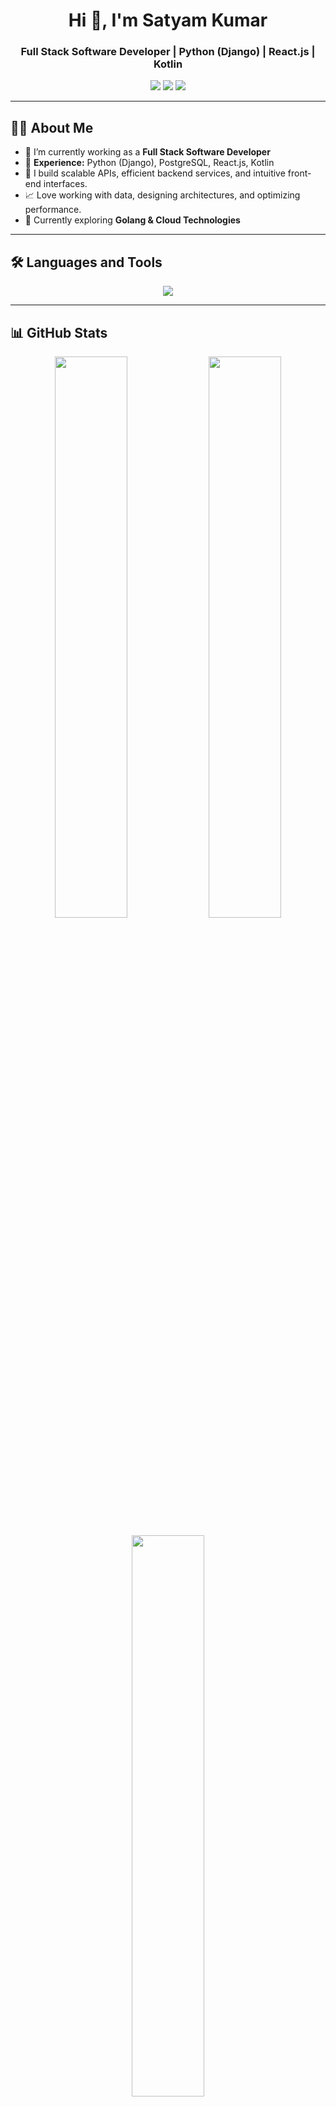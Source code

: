 <h1 align="center">Hi 👋, I'm Satyam Kumar</h1>
<h3 align="center">Full Stack Software Developer | Python (Django) | React.js | Kotlin</h3>

<p align="center">
  <a href="https://yourportfolio.com"><img src="https://img.shields.io/badge/Portfolio-%23000000.svg?style=for-the-badge&logo=firefox&logoColor=white"></a>
  <a href="https://www.linkedin.com/in/satyam-kumar-here"><img src="https://img.shields.io/badge/LinkedIn-%230077B5.svg?style=for-the-badge&logo=linkedin&logoColor=white"></a>
  <a href="mailto:satyamrajarya@gamail.com"><img src="https://img.shields.io/badge/Email-%23D14836.svg?style=for-the-badge&logo=gmail&logoColor=white"></a>
</p>

---

## 👩‍💻 **About Me**
- 🔭 I’m currently working as a **Full Stack Software Developer**  
- 🏢 **Experience:** Python (Django), PostgreSQL, React.js, Kotlin  
- 🚀 I build scalable APIs, efficient backend services, and intuitive front-end interfaces.  
- 📈 Love working with data, designing architectures, and optimizing performance.  
- 🌱 Currently exploring **Golang & Cloud Technologies**  

---

## 🛠 **Languages and Tools**  
<p align="center">
  <img src="https://skillicons.dev/icons?i=python,js,ts,html,css,fastapi,flask,react,vite,django,nextjs,mongodb,postgres,redis,azure,tailwind,vscode,git,github,docker,linux,heroku,vercel,cloudflare" />
</p>

---

## 📊 **GitHub Stats**  
<p align="center">
  <img src="https://github-readme-stats.vercel.app/api?username=satyamlucifer&show_icons=true&theme=tokyonight&count_private=true&hide=issues" width="48%" />
  <img src="https://github-readme-streak-stats.herokuapp.com/?user=satyamlucifer&theme=tokyonight" width="48%" />
</p>

<p align="center">
  <img src="https://github-readme-stats.vercel.app/api/top-langs/?username=satyamlucifer&layout=compact&theme=tokyonight" width="48%" />
</p>

---

## 📌 **Featured Projects**
🔹 [**Demand App**](https://github.com/your-repo) - Customer onboarding & order management app  
🔹 [**Rider App**](https://github.com/your-repo) - Delivery tracking with Google Maps integration  
🔹 [**Purchase API**](https://github.com/your-repo) - Automated procurement & tracking system  


---

## My GitHub Contributions
![GitHub stats](https://github-readme-stats.vercel.app/api?username=satyamlucifer&show_icons=true&theme=radical)

## Activity Overview
- 🔭 I'm currently working on [developer-portfolio](https://github.com/satyamlucifer/developer-portfolio)
- 🌱 I've also contributed to [react-native-sandbox](https://github.com/satyamlucifer/react-native-sandbox) and [github-portfolio](https://github.com/satyamlucifer/github-portfolio)
- 💬 I focus mostly on commits (99%) with some pull requests (1%)

## Contribution Graph
![GitHub Activity Graph](https://activity-graph.herokuapp.com/graph?username=satyamlucifer&theme=github)

## Streak Stats
![GitHub streak stats](https://github-readme-streak-stats.herokuapp.com/?user=satyamlucifer)

## 🤝 **Let's Connect**
💼 [Portfolio](https://yourportfolio.com) | 📩 [Email](mailto:satyamrajarya@gmail.com) | 🏢 [LinkedIn](https://www.linkedin.com/in/satyam-kumar-here)  
